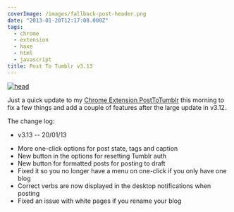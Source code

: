 ```yaml
---
coverImage: /images/fallback-post-header.png
date: "2013-01-20T12:17:08.000Z"
tags:
  - chrome
  - extension
  - haxe
  - html
  - javascript
title: Post To Tumblr v3.13
---
```


[![head](/wp-content/uploads/2013/01/head2.png)](/posts/post-to-tumblr-v3-13/attachment/head-7/)

Just a quick update to my [Chrome Extension PostToTumblr](https://chrome.google.com/webstore/detail/post-to-tumblr/dbpicbbcpanckagpdjflgojlknomoiah?hl=en) this morning to fix a few things and add a couple of features after the large update in v3.12.

<!-- more -->

The change log:

- v3.13 -- 20/01/13

* More one-click options for post state, tags and caption
* New button in the options for resetting Tumblr auth
* New button for formatted posts for posting to draft
* Fixed it so you no longer have a menu on one-click if you only have one blog
* Correct verbs are now displayed in the desktop notifications when posting
* Fixed an issue with white pages if you rename your blog
